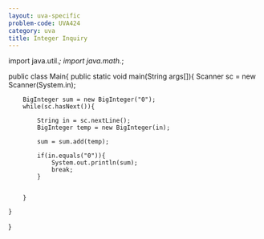 ```yaml
---
layout: uva-specific
problem-code: UVA424
category: uva
title: Integer Inquiry
---
```

import java.util.*;
import java.math.*;

public class Main{
	public static void main(String args[]){
		Scanner sc = new Scanner(System.in);

		BigInteger sum = new BigInteger("0");
		while(sc.hasNext()){

			String in = sc.nextLine();
			BigInteger temp = new BigInteger(in);

			sum = sum.add(temp);

			if(in.equals("0")){
				System.out.println(sum);
				break;
			}


		}

	}

}	
